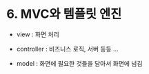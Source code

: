# 6. MVC와 템플릿 엔진

- view : 화면 처리

- controller : 비즈니스 로직, 서버 등등 ...

- model : 화면에 필요한 것들을 담아서 화면에 넘김